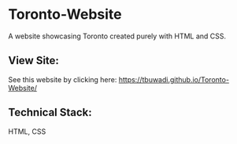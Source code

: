 # Toronto-Website
A website showcasing Toronto created purely with HTML and CSS.

View Site:
- 
See this website by clicking here: https://tbuwadi.github.io/Toronto-Website/

Technical Stack:
-
HTML, CSS

